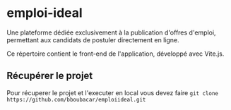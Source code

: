 # emploi-ideal

Une plateforme dédiée exclusivement à la publication d'offres d'emploi, permettant aux candidats de postuler directement en ligne.

Ce répertoire contient le front-end de l'application, développé avec Vite.js.

## Récupérer le projet

Pour récuperer le projet et l'executer en local vous devez faire `git clone https://github.com/bboubacar/emploiideal.git`
